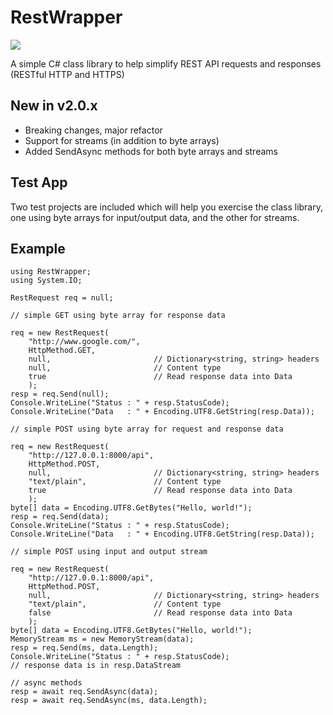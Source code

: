 # RestWrapper

[![][nuget-img]][nuget]

[nuget]:     https://www.nuget.org/packages/RestWrapper/
[nuget-img]: https://badge.fury.io/nu/Object.svg

A simple C# class library to help simplify REST API requests and responses (RESTful HTTP and HTTPS)

## New in v2.0.x

- Breaking changes, major refactor
- Support for streams (in addition to byte arrays)
- Added SendAsync methods for both byte arrays and streams

## Test App

Two test projects are included which will help you exercise the class library, one using byte arrays for input/output data, and the other for streams.
 
## Example
```
using RestWrapper;
using System.IO;

RestRequest req = null;

// simple GET using byte array for response data

req = new RestRequest(
	"http://www.google.com/",
	HttpMethod.GET,
	null, 						// Dictionary<string, string> headers
	null,						// Content type
	true						// Read response data into Data
	);
resp = req.Send(null);
Console.WriteLine("Status : " + resp.StatusCode);
Console.WriteLine("Data   : " + Encoding.UTF8.GetString(resp.Data));

// simple POST using byte array for request and response data

req = new RestRequest(
	"http://127.0.0.1:8000/api",
	HttpMethod.POST,
	null, 						// Dictionary<string, string> headers
	"text/plain",				// Content type
	true						// Read response data into Data
	);
byte[] data = Encoding.UTF8.GetBytes("Hello, world!");
resp = req.Send(data);
Console.WriteLine("Status : " + resp.StatusCode);
Console.WriteLine("Data   : " + Encoding.UTF8.GetString(resp.Data));

// simple POST using input and output stream

req = new RestRequest(
	"http://127.0.0.1:8000/api",
	HttpMethod.POST,
	null, 						// Dictionary<string, string> headers
	"text/plain",				// Content type
	false						// Read response data into Data
	);
byte[] data = Encoding.UTF8.GetBytes("Hello, world!");
MemoryStream ms = new MemoryStream(data);
resp = req.Send(ms, data.Length);
Console.WriteLine("Status : " + resp.StatusCode);
// response data is in resp.DataStream

// async methods
resp = await req.SendAsync(data);
resp = await req.SendAsync(ms, data.Length);
```
